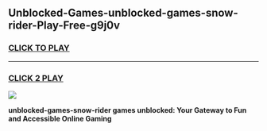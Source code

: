 
## Unblocked-Games-unblocked-games-snow-rider-Play-Free-g9j0v
<h3>
<a href="https://premium76.site?title=unblocked-games-snow-rider&ref=10A">CLICK TO PLAY</a></h3>
<hr>

<h3>
<a href="https://premium76.site?title=unblocked-games-snow-rider&ref=10A">CLICK 2 PLAY</a>
  
</h3>

<a href="https://premium76.site?title=unblocked-games-snow-rider&ref=10A"><img src="https://clearcache.store/games.png"></a>


**unblocked-games-snow-rider games unblocked: Your Gateway to Fun and Accessible Online Gaming**
